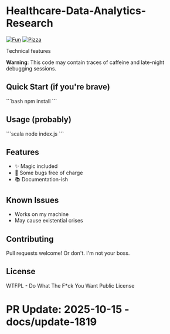 # Healthcare-Data-Analytics-Research

[![Fun](https://img.shields.io/badge/mood-awesome-pink.svg)]()
[![Pizza](https://img.shields.io/badge/pizza-approved-success.svg)]()

Technical features

**Warning**: This code may contain traces of caffeine and late-night debugging sessions.

## Quick Start (if you're brave)

\`\`\`bash
npm install
\`\`\`

## Usage (probably)

\`\`\`scala
node index.js
\`\`\`

## Features

- ✨ Magic included
- 🐛 Some bugs free of charge
- 📚 Documentation-ish

## Known Issues

- Works on my machine
- May cause existential crises

## Contributing

Pull requests welcome! Or don't. I'm not your boss.

## License

WTFPL - Do What The F*ck You Want Public License

# PR Update: 2025-10-15 - docs/update-1819

